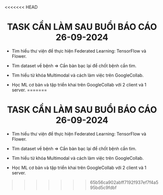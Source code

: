 <<<<<<< HEAD

# <center> TASK CẦN LÀM SAU BUỔI BÁO CÁO 26-09-2024 </center> 

* Tìm hiểu thư viện để thực hiện Federated Learning: TensorFlow và Flower.

* Tìm dataset về bệnh => Cần bàn bạc lại để chốt bệnh cần tìm.

* Tìm hiểu từ khóa Multimodal và cách làm việc trên GoogleCollab.

* Học ML cơ bản và tập triển khai trên GoogleCollab với 2 client và 1 server.
=======
# <center> TASK CẦN LÀM SAU BUỔI BÁO CÁO 26-09-2024 </center> 

* Tìm hiểu thư viện để thực hiện Federated Learning: TensorFlow và Flower.

* Tìm dataset về bệnh => Cần bàn bạc lại để chốt bệnh cần tìm.

* Tìm hiểu từ khóa Multimodal và cách làm việc trên GoogleCollab.

* Học ML cơ bản và tập triển khai trên GoogleCollab với 2 client và 1 server.
>>>>>>> 65b56ca902abff7192f937ef7f4a595bd5c9fdbf
